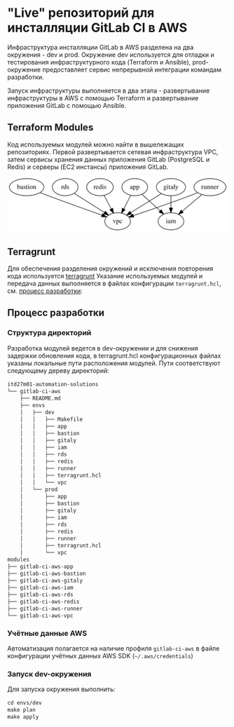 # "Live" репозиторий для инсталляции GitLab CI в AWS

Инфраструктура инсталляции GitLab в AWS разделена на два окружения - dev и prod.
Окружение dev используется для отладки и тестирования инфраструктурного кода (Terraform и Ansible),
prod-окружение предоставляет сервис непрерывной интеграции командам разработки.

Запуск инфраструктуры выполняется в два этапа - развертывание инфраструктуры в AWS
с помощью Terraform и развертывание приложения GitLab с помощью Ansible.

## Terraform Modules

Код используемых модулей можно найти в вышележащих репозиториях. Первой развертывается сетевая инфраструктура VPC,
затем сервисы хранения данных приложения GitLab (PostgreSQL и Redis) и серверы (EC2 инстансы) приложения GitLab.

![Alt text](./assets/graph.svg)

## Terragrunt

Для обеспечения разделения окружений и исключения повторения кода используется [terragrunt](https://terragrunt.gruntwork.io/)
Указание используемых модулей и передача данных выполняется в файлах конфигурации `terragrunt.hcl`,
см. [процесс разработки](#процесс-разработки):

## Процесс разработки

### Структура директорий
Разработка модулей ведется в dev-окружении и для снижения задержки обновления кода, в terragrunt.hcl
конфигурационных файлах указаны локальные пути расположения модулей. Пути соответствуют следующему дереву директорий:

```
itd27m01-automation-solutions
└── gitlab-ci-aws
    ├── README.md
    ├── envs
    │   ├── dev
    │   │   ├── Makefile
    │   │   ├── app
    │   │   ├── bastion
    │   │   ├── gitaly
    │   │   ├── iam
    │   │   ├── rds
    │   │   ├── redis
    │   │   ├── runner
    │   │   ├── terragrunt.hcl
    │   │   └── vpc
    │   └── prod
    │       ├── app
    │       ├── bastion
    │       ├── gitaly
    │       ├── iam
    │       ├── rds
    │       ├── redis
    │       ├── runner
    │       ├── terragrunt.hcl
    │       └── vpc
modules
├── gitlab-ci-aws-app
├── gitlab-ci-aws-bastion
├── gitlab-ci-aws-gitaly
├── gitlab-ci-aws-iam
├── gitlab-ci-aws-rds
├── gitlab-ci-aws-redis
├── gitlab-ci-aws-runner
└── gitlab-ci-aws-vpc
```

### Учётные данные AWS
Автоматизация полагается на наличие профиля `gitlab-ci-aws`
в файле конфигурации учётных данных AWS SDK (`~/.aws/credentials`)

### Запуск dev-окружения

Для запуска окружения выполнить:

```
cd envs/dev
make plan
make apply
```

